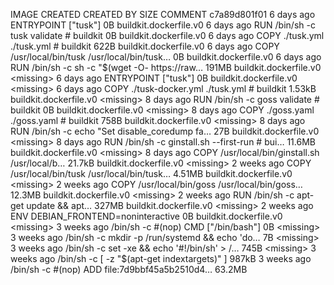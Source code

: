 IMAGE CREATED CREATED BY SIZE COMMENT
c7a89d801f01 6 days ago ENTRYPOINT ["tusk"] 0B buildkit.dockerfile.v0
<missing> 6 days ago RUN /bin/sh -c tusk validate # buildkit 0B buildkit.dockerfile.v0
<missing> 6 days ago COPY ./tusk.yml ./tusk.yml # buildkit 622B buildkit.dockerfile.v0
<missing> 6 days ago COPY /usr/local/bin/tusk /usr/local/bin/tusk… 0B buildkit.dockerfile.v0
<missing> 6 days ago RUN /bin/sh -c sh -c "$(wget -O- https://raw…   191MB               buildkit.dockerfile.v0
<missing>           6 days ago          ENTRYPOINT ["tusk"]                             0B                  buildkit.dockerfile.v0
<missing>           6 days ago          COPY ./tusk-docker.yml ./tusk.yml # buildkit    1.53kB              buildkit.dockerfile.v0
<missing>           8 days ago          RUN /bin/sh -c goss validate # buildkit         0B                  buildkit.dockerfile.v0
<missing>           8 days ago          COPY ./goss.yaml ./goss.yaml # buildkit         758B                buildkit.dockerfile.v0
<missing>           8 days ago          RUN /bin/sh -c echo "Set disable_coredump fa…   27B                 buildkit.dockerfile.v0
<missing>           8 days ago          RUN /bin/sh -c ginstall.sh --first-run # bui…   11.6MB              buildkit.dockerfile.v0
<missing>           8 days ago          COPY /usr/local/bin/ginstall.sh /usr/local/b…   21.7kB              buildkit.dockerfile.v0
<missing>           2 weeks ago         COPY /usr/local/bin/tusk /usr/local/bin/tusk…   4.51MB              buildkit.dockerfile.v0
<missing>           2 weeks ago         COPY /usr/local/bin/goss /usr/local/bin/goss…   12.3MB              buildkit.dockerfile.v0
<missing>           2 weeks ago         RUN /bin/sh -c apt-get update         && apt…   327MB               buildkit.dockerfile.v0
<missing>           2 weeks ago         ENV DEBIAN_FRONTEND=noninteractive              0B                  buildkit.dockerfile.v0
<missing>           3 weeks ago         /bin/sh -c #(nop)  CMD ["/bin/bash"]            0B
<missing>           3 weeks ago         /bin/sh -c mkdir -p /run/systemd && echo 'do…   7B
<missing>           3 weeks ago         /bin/sh -c set -xe   && echo '#!/bin/sh' > /…   745B
<missing>           3 weeks ago         /bin/sh -c [ -z "$(apt-get indextargets)" ] 987kB
<missing> 3 weeks ago /bin/sh -c #(nop) ADD file:7d9bbf45a5b2510d4… 63.2MB
